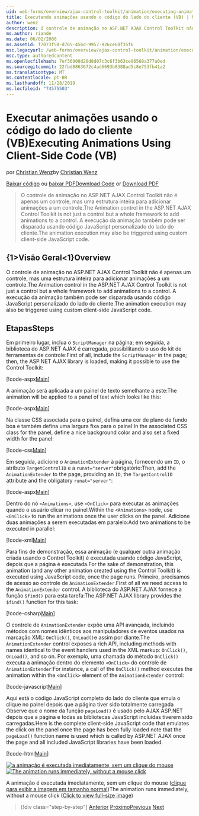 ```yaml
---
uid: web-forms/overview/ajax-control-toolkit/animation/executing-animations-using-client-side-code-vb
title: Executando animações usando o código do lado do cliente (VB) | Microsoft Docs
author: wenz
description: O controle de animação no ASP.NET AJAX Control Toolkit não é apenas um controle, mas uma estrutura inteira para adicionar animações a um controle. A execução da animação...
ms.author: riande
ms.date: 06/02/2008
ms.assetid: f7073f50-d765-456d-9957-926ce60f35f6
msc.legacyurl: /web-forms/overview/ajax-control-toolkit/animation/executing-animations-using-client-side-code-vb
msc.type: authoredcontent
ms.openlocfilehash: 7ef36900d20d8d07c3c6f3b63ce96568a377a0ed
ms.sourcegitcommit: 22fbd8863672c4ad6693b8388ad5c8e753fb41a2
ms.translationtype: MT
ms.contentlocale: pt-BR
ms.lasthandoff: 11/28/2019
ms.locfileid: "74575503"
---
```

# <a name="executing-animations-using-client-side-code-vb"></a><span data-ttu-id="d7c0e-104">Executar animações usando o código do lado do cliente (VB)</span><span class="sxs-lookup"><span data-stu-id="d7c0e-104">Executing Animations Using Client-Side Code (VB)</span></span>

<span data-ttu-id="d7c0e-105">por [Christian Wenz](https://github.com/wenz)</span><span class="sxs-lookup"><span data-stu-id="d7c0e-105">by [Christian Wenz](https://github.com/wenz)</span></span>

<span data-ttu-id="d7c0e-106">[Baixar código](https://download.microsoft.com/download/f/9/a/f9a26acd-8df4-4484-8a18-199e4598f411/Animation10.vb.zip) ou [baixar PDF](https://download.microsoft.com/download/6/7/1/6718d452-ff89-4d3f-a90e-c74ec2d636a3/animation10VB.pdf)</span><span class="sxs-lookup"><span data-stu-id="d7c0e-106">[Download Code](https://download.microsoft.com/download/f/9/a/f9a26acd-8df4-4484-8a18-199e4598f411/Animation10.vb.zip) or [Download PDF](https://download.microsoft.com/download/6/7/1/6718d452-ff89-4d3f-a90e-c74ec2d636a3/animation10VB.pdf)</span></span>

> <span data-ttu-id="d7c0e-107">O controle de animação no ASP.NET AJAX Control Toolkit não é apenas um controle, mas uma estrutura inteira para adicionar animações a um controle.</span><span class="sxs-lookup"><span data-stu-id="d7c0e-107">The Animation control in the ASP.NET AJAX Control Toolkit is not just a control but a whole framework to add animations to a control.</span></span> <span data-ttu-id="d7c0e-108">A execução da animação também pode ser disparada usando código JavaScript personalizado do lado do cliente.</span><span class="sxs-lookup"><span data-stu-id="d7c0e-108">The animation execution may also be triggered using custom client-side JavaScript code.</span></span>

## <a name="overview"></a><span data-ttu-id="d7c0e-109">{1&gt;Visão Geral&lt;1}</span><span class="sxs-lookup"><span data-stu-id="d7c0e-109">Overview</span></span>

<span data-ttu-id="d7c0e-110">O controle de animação no ASP.NET AJAX Control Toolkit não é apenas um controle, mas uma estrutura inteira para adicionar animações a um controle.</span><span class="sxs-lookup"><span data-stu-id="d7c0e-110">The Animation control in the ASP.NET AJAX Control Toolkit is not just a control but a whole framework to add animations to a control.</span></span> <span data-ttu-id="d7c0e-111">A execução da animação também pode ser disparada usando código JavaScript personalizado do lado do cliente.</span><span class="sxs-lookup"><span data-stu-id="d7c0e-111">The animation execution may also be triggered using custom client-side JavaScript code.</span></span>

## <a name="steps"></a><span data-ttu-id="d7c0e-112">Etapas</span><span class="sxs-lookup"><span data-stu-id="d7c0e-112">Steps</span></span>

<span data-ttu-id="d7c0e-113">Em primeiro lugar, inclua o `ScriptManager` na página; em seguida, a biblioteca do ASP.NET AJAX é carregada, possibilitando o uso do kit de ferramentas de controle:</span><span class="sxs-lookup"><span data-stu-id="d7c0e-113">First of all, include the `ScriptManager` in the page; then, the ASP.NET AJAX library is loaded, making it possible to use the Control Toolkit:</span></span>

[!code-aspx[Main](executing-animations-using-client-side-code-vb/samples/sample1.aspx)]

<span data-ttu-id="d7c0e-114">A animação será aplicada a um painel de texto semelhante a este:</span><span class="sxs-lookup"><span data-stu-id="d7c0e-114">The animation will be applied to a panel of text which looks like this:</span></span>

[!code-aspx[Main](executing-animations-using-client-side-code-vb/samples/sample2.aspx)]

<span data-ttu-id="d7c0e-115">Na classe CSS associada para o painel, defina uma cor de plano de fundo boa e também defina uma largura fixa para o painel:</span><span class="sxs-lookup"><span data-stu-id="d7c0e-115">In the associated CSS class for the panel, define a nice background color and also set a fixed width for the panel:</span></span>

[!code-css[Main](executing-animations-using-client-side-code-vb/samples/sample3.css)]

<span data-ttu-id="d7c0e-116">Em seguida, adicione o `AnimationExtender` à página, fornecendo um `ID`, o atributo `TargetControlID` e a `runat="server"`obrigatório:</span><span class="sxs-lookup"><span data-stu-id="d7c0e-116">Then, add the `AnimationExtender` to the page, providing an `ID`, the `TargetControlID` attribute and the obligatory `runat="server"`:</span></span>

[!code-aspx[Main](executing-animations-using-client-side-code-vb/samples/sample4.aspx)]

<span data-ttu-id="d7c0e-117">Dentro do nó `<Animations>`, use `<OnClick>` para executar as animações quando o usuário clicar no painel.</span><span class="sxs-lookup"><span data-stu-id="d7c0e-117">Within the `<Animations>` node, use `<OnClick>` to run the animations once the user clicks on the panel.</span></span> <span data-ttu-id="d7c0e-118">Adicione duas animações a serem executadas em paralelo:</span><span class="sxs-lookup"><span data-stu-id="d7c0e-118">Add two animations to be executed in parallel:</span></span>

[!code-xml[Main](executing-animations-using-client-side-code-vb/samples/sample5.xml)]

<span data-ttu-id="d7c0e-119">Para fins de demonstração, essa animação (e qualquer outra animação criada usando o Control Toolkit) é executada usando código JavaScript, depois que a página é executada.</span><span class="sxs-lookup"><span data-stu-id="d7c0e-119">For the sake of demonstration, this animation (and any other animation created using the Control Toolkit) is executed using JavaScript code, once the page runs.</span></span> <span data-ttu-id="d7c0e-120">Primeiro, precisamos de acesso ao controle de `AnimationExtender`.</span><span class="sxs-lookup"><span data-stu-id="d7c0e-120">First of all we need access to the `AnimationExtender` control.</span></span> <span data-ttu-id="d7c0e-121">A biblioteca do ASP.NET AJAX fornece a função `$find()` para esta tarefa:</span><span class="sxs-lookup"><span data-stu-id="d7c0e-121">The ASP.NET AJAX library provides the `$find()` function for this task:</span></span>

[!code-csharp[Main](executing-animations-using-client-side-code-vb/samples/sample6.cs)]

<span data-ttu-id="d7c0e-122">O controle de `AnimationExtender` expõe uma API avançada, incluindo métodos com nomes idênticos aos manipuladores de eventos usados na marcação XML: `OnClick()`, `OnLoad()`e assim por diante.</span><span class="sxs-lookup"><span data-stu-id="d7c0e-122">The `AnimationExtender` control exposes a rich API, including methods with names identical to the event handlers used in the XML markup: `OnClick()`, `OnLoad()`, and so on.</span></span> <span data-ttu-id="d7c0e-123">Por exemplo, uma chamada do método `OnClick()` executa a animação dentro do elemento `<OnClick>` do controle de `AnimationExtender`:</span><span class="sxs-lookup"><span data-stu-id="d7c0e-123">For instance, a call of the `OnClick()` method executes the animation within the `<OnClick>` element of the `AnimationExtender` control:</span></span>

[!code-javascript[Main](executing-animations-using-client-side-code-vb/samples/sample7.js)]

<span data-ttu-id="d7c0e-124">Aqui está o código JavaScript completo do lado do cliente que emula o clique no painel depois que a página tiver sido totalmente carregada Observe que o nome da função `pageLoad()` é usado pelo AJAX ASP.NET depois que a página e todas as bibliotecas JavaScript incluídas tiverem sido carregadas.</span><span class="sxs-lookup"><span data-stu-id="d7c0e-124">Here is the complete client-side JavaScript code that emulates the click on the panel once the page has been fully loaded note that the `pageLoad()` function name is used which is called by ASP.NET AJAX once the page and all included JavaScript libraries have been loaded.</span></span>

[!code-html[Main](executing-animations-using-client-side-code-vb/samples/sample8.html)]

<span data-ttu-id="d7c0e-125">[![a animação é executada imediatamente, sem um clique do mouse](executing-animations-using-client-side-code-vb/_static/image2.png)](executing-animations-using-client-side-code-vb/_static/image1.png)</span><span class="sxs-lookup"><span data-stu-id="d7c0e-125">[![The animation runs immediately, without a mouse click](executing-animations-using-client-side-code-vb/_static/image2.png)](executing-animations-using-client-side-code-vb/_static/image1.png)</span></span>

<span data-ttu-id="d7c0e-126">A animação é executada imediatamente, sem um clique do mouse ([clique para exibir a imagem em tamanho normal](executing-animations-using-client-side-code-vb/_static/image3.png))</span><span class="sxs-lookup"><span data-stu-id="d7c0e-126">The animation runs immediately, without a mouse click ([Click to view full-size image](executing-animations-using-client-side-code-vb/_static/image3.png))</span></span>

> [!div class="step-by-step"]
> <span data-ttu-id="d7c0e-127">[Anterior](modifying-animations-from-the-server-side-vb.md)
> [Próximo](changing-an-animation-using-client-side-code-vb.md)</span><span class="sxs-lookup"><span data-stu-id="d7c0e-127">[Previous](modifying-animations-from-the-server-side-vb.md)
[Next](changing-an-animation-using-client-side-code-vb.md)</span></span>
